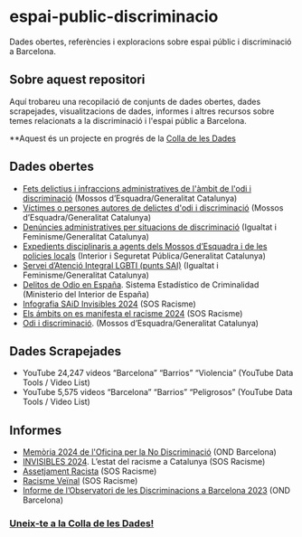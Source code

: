 # espai-public-discriminacio
Dades obertes, referències i exploracions sobre espai públic i discriminació a Barcelona.

## Sobre aquest repositori
Aquí trobareu una recopilació de conjunts de dades obertes, dades scrapejades, visualitzacions de dades, informes i altres recursos sobre temes relacionats a la discriminació i l'espai públic a Barcelona.



**Aquest és un projecte en progrés de la [Colla de les Dades](https://github.com/colladades/trobades-2025)

## Dades obertes
- [Fets delictius i infraccions administratives de l'àmbit de l'odi i discriminació](https://analisi.transparenciacatalunya.cat/Seguretat/Fets-delictius-i-infraccions-administratives-de-l-/y48r-ae59/about_data) (Mossos d’Esquadra/Generalitat Catalunya)
- [Víctimes o persones autores de delictes d'odi i discriminació](https://analisi.transparenciacatalunya.cat/Seguretat/V-ctimes-o-persones-autores-de-delictes-d-odi-i-di/gci6-2ubm/about_data) (Mossos d’Esquadra/Generalitat Catalunya)
- [Denúncies administratives per situacions de discriminació](https://analisi.transparenciacatalunya.cat/Legislaci-just-cia/Den-ncies-administratives-per-situacions-de-discri/2rrn-qd8a/about_data) (Igualtat i Feminisme/Generalitat Catalunya)
- [Expedients disciplinaris a agents dels Mossos d’Esquadra i de les policies locals](https://analisi.transparenciacatalunya.cat/Seguretat/Expedients-disciplinaris-a-agents-dels-Mossos-d-Es/3idm-msiy/about_data) (Interior i Seguretat Pública/Generalitat Catalunya)
- [Servei d’Atenció Integral LGBTI (punts SAI)](https://analisi.transparenciacatalunya.cat/Societat-benestar/Servei-d-Atenci-Integral-LGBTI-punts-SAI-/pfhf-24cr/about_data) (Igualtat i Feminisme/Generalitat Catalunya)
- [Delitos de Odio en España](https://estadisticasdecriminalidad.ses.mir.es/publico/portalestadistico/datos.html?type=pcaxis&path=/Datos6/&file=pcaxis). Sistema Estadístico de Criminalidad (Ministerio del Interior de España)
- [Infografia SAiD Invisibles 2024](https://infogram.com/2024informesosracisme-1h0r6rz809l9w4e?live) (SOS Racisme)
- [Els ámbits on es manifesta el racisme 2024](https://infogram.com/2024els-ambits-manifesta-el-racisme-1h0r6rz8xpy1l4e?live) (SOS Racisme)
- [Odi i discriminació](https://mossos.gencat.cat/ca/els_mossos_desquadra/indicadors_i_qualitat/dades_obertes/Visors_altres_dades/odi_discriminacio/). (Mossos d’Esquadra/Generalitat Catalunya)

## Dades Scrapejades
- YouTube 24,247 videos “Barcelona” “Barrios” “Violencia” (YouTube Data Tools / Video List)
- YouTube 5,575 videos “Barcelona” “Barrios” “Peligrosos” (YouTube Data Tools / Video List)


## Informes
- [Memòria 2024 de l'Oficina per la No Discriminació](https://ajuntament.barcelona.cat/oficina-no-discriminacio/ca/noticia/publicada-la-memoria-2024-de-l-oficina-per-la-no-discriminacio) (OND Barcelona)
- [INVISIBLES 2024](https://infogram.com/2024informesosracisme-1h0r6rz809l9w4e?live). L’estat del racisme a Catalunya (SOS Racisme)
- [Assetjament Racista](https://sosracisme.org/analisi-de-dades-sobre-casos-dassetjament-racista-en-contextos-de-convivencia-veinal/) (SOS Racisme)
- [Racisme Veïnal](https://infogram.com/infografiaracismeveinal-1h984wo9gqkxd6p) (SOS Racisme)
- [Informe de l’Observatori de les Discriminacions a Barcelona 2023](https://ajuntament.barcelona.cat/oficina-no-discriminacio/node/250) (OND Barcelona)



### [Uneix-te a la Colla de les Dades!](https://comunitat.canodrom.barcelona/assemblies/comunitat/f/1651/meetings/2936)
